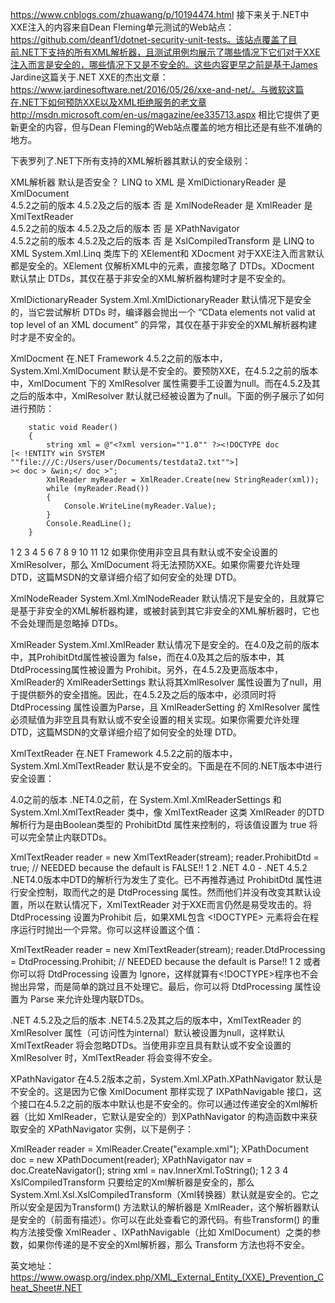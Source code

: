 https://www.cnblogs.com/zhuawang/p/10194474.html
接下来关于.NET中XXE注入的内容来自Dean Fleming单元测试的Web站点：https://github.com/deanf1/dotnet-security-unit-tests。该站点覆盖了目前.NET下支持的所有XML解析器，且测试用例均展示了哪些情况下它们对于XXE注入而言是安全的，哪些情况下又是不安全的。这些内容更早之前是基于James Jardine这篇关于.NET XXE的杰出文章：https://www.jardinesoftware.net/2016/05/26/xxe-and-net/。与微软这篇在.NET下如何预防XXE以及XML拒绝服务的老文章http://msdn.microsoft.com/en-us/magazine/ee335713.aspx 相比它提供了更新更全的内容，但与Dean Fleming的Web站点覆盖的地方相比还是有些不准确的地方。

下表罗列了.NET下所有支持的XML解析器其默认的安全级别：

XML解析器	默认是否安全？
LINQ to XML	是
XmlDictionaryReader	是
XmlDocument	 
4.5.2之前的版本
4.5.2及之后的版本	否
是
XmlNodeReader	是
XmlReader	是
XmlTextReader	 
4.5.2之前的版本
4.5.2及之后的版本	否
是
XPathNavigator	 
4.5.2之前的版本
4.5.2及之后的版本	否
是
XslCompiledTransform	是
LINQ to XML
System.Xml.Linq 类库下的 XElement和 XDocment 对于XXE注入而言默认都是安全的。XElement 仅解析XML中的元素，直接忽略了 DTDs。XDocment 默认禁止 DTDs，其仅在基于非安全的XML解析器构建时才是不安全的。

XmlDictionaryReader
System.Xml.XmlDictionaryReader 默认情况下是安全的，当它尝试解析 DTDs 时，编译器会抛出一个 “CData elements not valid at top level of an XML document” 的异常，其仅在基于非安全的XML解析器构建时才是不安全的。

XmlDocment
在.NET Framework 4.5.2之前的版本中，System.Xml.XmlDocument 默认是不安全的。要预防XXE，在4.5.2之前的版本中，XmlDocument 下的 XmlResolver 属性需要手工设置为null。而在4.5.2及其之后的版本中，XmlResolver 默认就已经被设置为了null。下面的例子展示了如何进行预防：

        static void Reader()
        {
            string xml = @"<?xml version=""1.0"" ?><!DOCTYPE doc 
    [< !ENTITY win SYSTEM ""file:///C:/Users/user/Documents/testdata2.txt"">]
    >< doc > &win;</ doc >";
            XmlReader myReader = XmlReader.Create(new StringReader(xml));
            while (myReader.Read())
            {
                Console.WriteLine(myReader.Value);
            }
            Console.ReadLine();
        }
1
2
3
4
5
6
7
8
9
10
11
12
如果你使用非空且具有默认或不安全设置的 XmlResolver，那么 XmlDocument 将无法预防XXE。如果你需要允许处理 DTD，这篇MSDN的文章详细介绍了如何安全的处理 DTD。

XmlNodeReader
System.Xml.XmlNodeReader 默认情况下是安全的，且就算它是基于非安全的XML解析器构建，或被封装到其它非安全的XML解析器时，它也不会处理而是忽略掉 DTDs。

XmlReader
System.Xml.XmlReader 默认情况下是安全的。在4.0及之前的版本中，其ProhibitDtd属性被设置为 false，而在4.0及其之后的版本中，其DtdProcessing属性被设置为 Prohibit。另外，在4.5.2及更高版本中，XmlReader的 XmlReaderSettings 默认将其XmlResolver 属性设置为了null，用于提供额外的安全措施。因此，在4.5.2及之后的版本中，必须同时将 DtdProcessing 属性设置为Parse，且 XmlReaderSetting 的 XmlResolver 属性必须赋值为非空且具有默认或不安全设置的相关实现。如果你需要允许处理 DTD，这篇MSDN的文章详细介绍了如何安全的处理 DTD。

XmlTextReader
在.NET Framework 4.5.2之前的版本中，System.Xml.XmlTextReader 默认是不安全的。下面是在不同的.NET版本中进行安全设置：

4.0之前的版本
.NET4.0之前，在 System.Xml.XmlReaderSettings 和 System.Xml.XmlTextReader 类中，像 XmlTextReader 这类 XmlReader 的DTD解析行为是由Boolean类型的 ProhibitDtd 属性来控制的，将该值设置为 true 将可以完全禁止内联DTDs。

XmlTextReader reader = new XmlTextReader(stream);
reader.ProhibitDtd = true;  // NEEDED because the default is FALSE!!
1
2
.NET 4.0 - .NET 4.5.2
.NET4.0版本中DTD的解析行为发生了变化。已不再推荐通过 ProhibitDtd 属性进行安全控制，取而代之的是 DtdProcessing 属性。然而他们并没有改变其默认设置，所以在默认情况下，XmlTextReader 对于XXE而言仍然是易受攻击的。将 DtdProcessing 设置为Prohibit 后，如果XML包含 <!DOCTYPE> 元素将会在程序运行时抛出一个异常。你可以这样设置这个值：

XmlTextReader reader = new XmlTextReader(stream);
reader.DtdProcessing = DtdProcessing.Prohibit;  // NEEDED because the default is Parse!!
1
2
或者你可以将 DtdProcessing 设置为 Ignore，这样就算有<!DOCTYPE>程序也不会抛出异常，而是简单的跳过且不处理它。最后，你可以将 DtdProcessing 属性设置为 Parse 来允许处理内联DTDs。

.NET 4.5.2及之后的版本
.NET4.5.2及其之后的版本中，XmlTextReader 的 XmlResolver 属性（可访问性为internal）默认被设置为null，这样默认XmlTextReader 将会忽略DTDs。当使用非空且具有默认或不安全设置的 XmlResolver 时，XmlTextReader 将会变得不安全。

XPathNavigator
在4.5.2版本之前，System.Xml.XPath.XPathNavigator 默认是不安全的。这是因为它像 XmlDocument 那样实现了 IXPathNavigable 接口，这个接口在4.5.2之前的版本中默认也是不安全的。你可以通过传递安全的Xml解析器（比如 XmlReader，它默认是安全的）到XPathNavigator 的构造函数中来获取安全的 XPathNavigator 实例，以下是例子：

XmlReader reader = XmlReader.Create("example.xml");
XPathDocument doc = new XPathDocument(reader);
XPathNavigator nav = doc.CreateNavigator(); 
string xml = nav.InnerXml.ToString();
1
2
3
4
XslCompiledTransform
只要给定的Xml解析器是安全的，那么 System.Xml.Xsl.XslCompiledTransform（Xml转换器）默认就是安全的。它之所以安全是因为Transform() 方法默认的解析器是 XmlReader，这个解析器默认是安全的（前面有描述）。你可以在此处查看它的源代码。有些Transform() 的重构方法接受像 XmlReader 、IXPathNavigable（比如 XmlDocument）之类的参数，如果你传递的是不安全的Xml解析器，那么 Transform 方法也将不安全。

英文地址：https://www.owasp.org/index.php/XML_External_Entity_(XXE)_Prevention_Cheat_Sheet#.NET